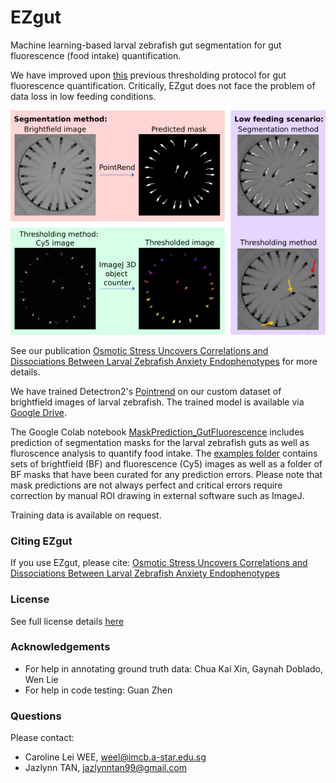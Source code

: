 # EZgut
Machine learning-based larval zebrafish gut segmentation for gut fluorescence (food intake) quantification.

We have improved upon [this](https://elifesciences.org/articles/43775) previous thresholding protocol for gut fluorescence quantification. Critically, EZgut does not face the problem of data loss in low feeding conditions.

![Graphical abstract](./graphical_abstract.png)

See our publication [Osmotic Stress Uncovers Correlations and Dissociations Between Larval Zebrafish Anxiety Endophenotypes](https://www.frontiersin.org/articles/10.3389/fnmol.2022.900223/full) for more details.

We have trained Detectron2's [Pointrend](https://github.com/facebookresearch/detectron2/tree/main/projects/PointRend) on our custom dataset of brightfield images of larval zebrafish. The trained model is available via [Google Drive](https://drive.google.com/file/d/1-4Mr0_6xhiZh5QW7IjN8P-Jx1UKQBxbG/view?usp=sharing).

The Google Colab notebook [MaskPrediction_GutFluorescence](./MaskPrediction_FluorescenceAnalysis_v1.ipynb) includes prediction of segmentation masks for the larval zebrafish guts as well as fluroscence analysis to quantify food intake. The [examples folder](./examples/) contains sets of brightfield (BF) and fluorescence (Cy5) images as well as a folder of BF masks that have been curated for any prediction errors. Please note that mask predictions are not always perfect and critical errors require correction by manual ROI drawing in external software such as ImageJ.

Training data is available on request.

### Citing EZgut
If you use EZgut, please cite: [Osmotic Stress Uncovers Correlations and Dissociations Between Larval Zebrafish Anxiety Endophenotypes](https://www.frontiersin.org/articles/10.3389/fnmol.2022.900223/full)

### License
See full license details [here](./LICENSE)

### Acknowledgements
* For help in annotating ground truth data: Chua Kai Xin, Gaynah Doblado, Wen Lie
* For help in code testing: Guan Zhen

### Questions
Please contact:
* Caroline Lei WEE, weel@imcb.a-star.edu.sg
* Jazlynn TAN, jazlynntan99@gmail.com
